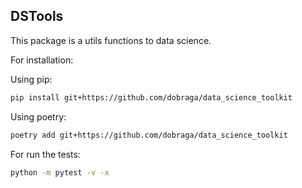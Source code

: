 ## DSTools

This package is a utils functions to data science.

For installation:

Using pip:
```bash
pip install git+https://github.com/dobraga/data_science_toolkit
```

Using poetry:
```bash
poetry add git+https://github.com/dobraga/data_science_toolkit
```


For run the tests:

``` bash
python -m pytest -v -x
```
